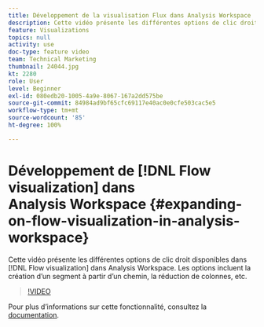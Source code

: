 ```yaml
---
title: Développement de la visualisation Flux dans Analysis Workspace
description: Cette vidéo présente les différentes options de clic droit disponibles dans la visualisation Flux dans Analysis Workspace. Les options incluent la création d’un segment à partir d’un chemin, la réduction de colonnes, etc.
feature: Visualizations
topics: null
activity: use
doc-type: feature video
team: Technical Marketing
thumbnail: 24044.jpg
kt: 2280
role: User
level: Beginner
exl-id: 080edb20-1005-4a9e-8067-167a2dd575be
source-git-commit: 84984ad9bf65cfc69117e40ac0e0cfe503cac5e5
workflow-type: tm+mt
source-wordcount: '85'
ht-degree: 100%

---
```


# Développement de [!DNL Flow visualization] dans Analysis Workspace {#expanding-on-flow-visualization-in-analysis-workspace}

Cette vidéo présente les différentes options de clic droit disponibles dans [!DNL Flow visualization] dans Analysis Workspace. Les options incluent la création d’un segment à partir d’un chemin, la réduction de colonnes, etc.

>[!VIDEO](https://video.tv.adobe.com/v/24044/?quality=12&learn=on)

Pour plus dʼinformations sur cette fonctionnalité, consultez la [documentation](https://experienceleague.adobe.com/docs/analytics/analyze/analysis-workspace/visualizations/flow/flow.html?lang=fr#analysis-workspace).

